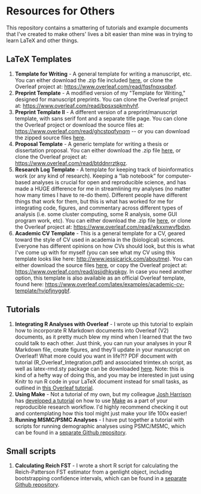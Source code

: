 # Resources for Others
This repository contains a smattering of tutorials and example documents that I've created to make others' lives a bit easier than mine was in trying to learn LaTeX and other things.

## LaTeX Templates
1. **Template for Writing** - A general template for writing a manuscript, etc. You can either download the .zip file included [here](https://github.com/jessicarick/resources/blob/master/Template%20for%20Writing%20-%20Public.zip), or clone the Overleaf project at: https://www.overleaf.com/read/fqsfnqxsqbxf.
2. **Preprint Template** - A modified version of my "Template for Writing," designed for manuscript preprints. You can clone the Overleaf project at: https://www.overleaf.com/read/bpsxspkmhvhf.
3. **Preprint Template II** - A different version of a preprint/manuscript template, with sans serif font and a separate title page. You can clone the Overleaf project or download the source files at: https://www.overleaf.com/read/ghcstpqfynqm -- or you can download the zipped source files [here](https://github.com/jessicarick/resources/blob/master/Preprint%20Template%20-%20Public.zip).
4. **Proposal Template** - A generic template for writing a thesis or dissertation proposal. You can either download the .zip file [here](https://github.com/jessicarick/resources/blob/master/Proposal%20Template%20-%20Public.zip), or clone the Overleaf project at: https://www.overleaf.com/read/btddnrrztkgz.
5. **Research Log Template** - A template for keeping track of bioinformatics work (or any kind of research). Keeping a “lab notebook” for computer-based analyses is crucial for open and reproducible science, and has made a HUGE difference for me in streamlining my analyses (no matter how many times I have to re-do them). Different people have different things that work for them, but this is what has worked for me for integrating code, figures, and commentary across different types of analysis (i.e. some cluster computing, some R analysis, some GUI program work, etc). You can either download the .zip file [here](https://github.com/jessicarick/resources/blob/master/Research%20Log%20Template%20-%20Public.zip), or clone the Overleaf project at: https://www.overleaf.com/read/wkxxnwvfbdxn.
6. **Academic CV Template** - This is a general template for a CV, geared toward the style of CV used in academia in the (biological) sciences. Everyone has different opinions on how CVs should look, but this is what I've come up with for myself (you can see what my CV using this template looks like here: http://www.jessicarick.com/aboutme). You can either download the source files [here](https://github.com/jessicarick/resources/blob/master/CV%20Template%20-%20Public.zip), or copy the Overleaf project at: https://www.overleaf.com/read/qsjjdhkypkgv. In case you need another option, this template is also available as an official Overleaf template, found here: https://www.overleaf.com/latex/examples/academic-cv-template/hvjpfjnyggbf.

## Tutorials
1. **Integrating R Analyses with Overleaf** - I wrote up this tutorial to explain how to incorporate R Markdown documents into Overleaf (V2) documents, as it pretty much blew my mind when I learned that the two could talk to each other. Just think, you can run your analyses in your R Markdown file, create figures, and they’ll update in your manuscript on Overleaf! What more could you want in life?!? PDF document with tutorial (R_Overleaf_Integration.pdf) and associated trimtex.sh script, as well as latex-rmd.sty package can be downloaded [here](https://github.com/jessicarick/resources/tree/master/tutorials). Note: this is kind of a hefty way of doing this, and you may be interested in just using Knitr to run R code in your LaTeX document instead for small tasks, as outlined in [this Overleaf tutorial](https://www.overleaf.com/learn/latex/Knitr).
2. **Using Make** - Not a tutorial of my own, but my colleague [Josh Harrison](https://github.com/jharrisonecoevo) has [developed a tutorial](https://github.com/JHarrisonEcoEvo/Reproducible_workflow_tutorial) on how to use [Make](https://www.gnu.org/software/make/manual/make.html) as a part of your reproducible research workflow. I'd highly recommend checking it out and contemplating how this tool might just make your life 100x easier!
3. **Running MSMC/PSMC Analyses** - I have put together a tutorial with scripts for running demographic analyses using PSMC/MSMC, which can be found in a [separate Github repository](https://github.com/jessicarick/msmc2_scripts).

## Small scripts
1. **Calculating Reich FST** - I wrote a short R script for calculating the Reich-Patterson FST estimator from a genlight object, including bootstrapping confidence intervals, which can be found in a [separate Github repository](https://github.com/jessicarick/reich-fst).
